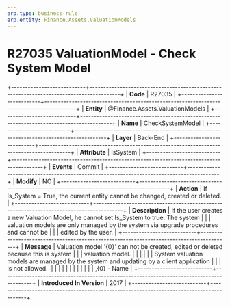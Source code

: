 ```yaml
---
erp.type: business-rule
erp.entity: Finance.Assets.ValuationModels
---
```


# R27035 ValuationModel - Check System Model
+---------------------------+-----------------------------------------------------------------------------------------+
| **Code**                  | R27035                                                                                  |
+---------------------------+-----------------------------------------------------------------------------------------+
| **Entity**                | @Finance.Assets.ValuationModels                                                                          |
+---------------------------+-----------------------------------------------------------------------------------------+
| **Name**                  | CheckSystemModel                                                                        |
+---------------------------+-----------------------------------------------------------------------------------------+
| **Layer**                 | Back-End                                                                                |
+---------------------------+-----------------------------------------------------------------------------------------+
| **Attribute**             | IsSystem                                                                                |
+---------------------------+-----------------------------------------------------------------------------------------+
| **Events**                | Commit                                                                                  |
+---------------------------+-----------------------------------------------------------------------------------------+
| **Modify**                | NO                                                                                      |
+---------------------------+-----------------------------------------------------------------------------------------+
| **Action**                | If Is_System = True, the current entity cannot be changed, created or deleted.          |
+---------------------------+-----------------------------------------------------------------------------------------+
| **Description**           | If the user creates a new Valuation Model, he cannot set Is_System to true. The system  |
|                           | valuation models are only managed by the system via upgrade procedures and cannot be    |
|                           | edited by the user.                                                                     |
+---------------------------+-----------------------------------------------------------------------------------------+
| **Message**               | Valuation model \'{0}\' can not be created, edited or deleted because this is system    |
|                           | valuation model.                                                                        |
|                           |                                                                                         |
|                           | System valuation models are managed by the system and updating by a client application  |
|                           | is not allowed.                                                                         |
|                           |                                                                                         |
|                           |                                                                                         |
|                           |                                                                                         |
|                           | ,{0} - Name                                                                             |
+---------------------------+-----------------------------------------------------------------------------------------+
| **Introduced In Version** | 2017                                                                                    |
+---------------------------+-----------------------------------------------------------------------------------------+

  

  

  
